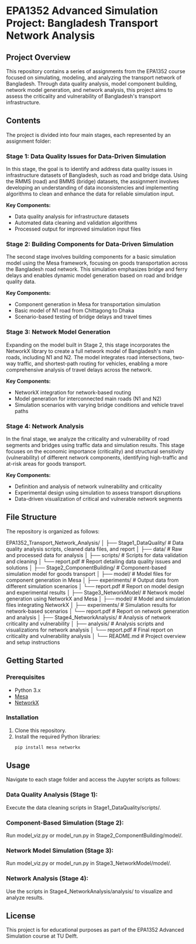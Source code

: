 # EPA1352 Advanced Simulation Project: Bangladesh Transport Network Analysis

## Project Overview

This repository contains a series of assignments from the EPA1352 course focused on simulating, modeling, and analyzing the transport network of Bangladesh. Through data quality analysis, model component building, network model generation, and network analysis, this project aims to assess the criticality and vulnerability of Bangladesh's transport infrastructure.

## Contents

The project is divided into four main stages, each represented by an assignment folder:

### Stage 1: Data Quality Issues for Data-Driven Simulation
In this stage, the goal is to identify and address data quality issues in infrastructure datasets of Bangladesh, such as road and bridge data. Using the RMMS (road) and BMMS (bridge) datasets, the assignment involves developing an understanding of data inconsistencies and implementing algorithms to clean and enhance the data for reliable simulation input.

**Key Components:**
- Data quality analysis for infrastructure datasets
- Automated data cleaning and validation algorithms
- Processed output for improved simulation input files

### Stage 2: Building Components for Data-Driven Simulation
The second stage involves building components for a basic simulation model using the Mesa framework, focusing on goods transportation across the Bangladesh road network. This simulation emphasizes bridge and ferry delays and enables dynamic model generation based on road and bridge quality data.

**Key Components:**
- Component generation in Mesa for transportation simulation
- Basic model of N1 road from Chittagong to Dhaka
- Scenario-based testing of bridge delays and travel times

### Stage 3: Network Model Generation
Expanding on the model built in Stage 2, this stage incorporates the NetworkX library to create a full network model of Bangladesh's main roads, including N1 and N2. The model integrates road intersections, two-way traffic, and shortest-path routing for vehicles, enabling a more comprehensive analysis of travel delays across the network.

**Key Components:**
- NetworkX integration for network-based routing
- Model generation for interconnected main roads (N1 and N2)
- Simulation scenarios with varying bridge conditions and vehicle travel paths

### Stage 4: Network Analysis
In the final stage, we analyze the criticality and vulnerability of road segments and bridges using traffic data and simulation results. This stage focuses on the economic importance (criticality) and structural sensitivity (vulnerability) of different network components, identifying high-traffic and at-risk areas for goods transport.

**Key Components:**
- Definition and analysis of network vulnerability and criticality
- Experimental design using simulation to assess transport disruptions
- Data-driven visualization of critical and vulnerable network segments

## File Structure

The repository is organized as follows:

EPA1352_Transport_Network_Analysis/
│
├── Stage1_DataQuality/             # Data quality analysis scripts, cleaned data files, and report
│   ├── data/                       # Raw and processed data for analysis
│   ├── scripts/                    # Scripts for data validation and cleaning
│   └── report.pdf                  # Report detailing data quality issues and solutions
│
├── Stage2_ComponentBuilding/       # Component-based simulation model for goods transport
│   ├── model/                      # Model files for component generation in Mesa
│   ├── experiments/                # Output data from different simulation scenarios
│   └── report.pdf                  # Report on model design and experimental results
│
├── Stage3_NetworkModel/            # Network model generation using NetworkX and Mesa
│   ├── model/                      # Model and simulation files integrating NetworkX
│   ├── experiments/                # Simulation results for network-based scenarios
│   └── report.pdf                  # Report on network generation and analysis
│
├── Stage4_NetworkAnalysis/         # Analysis of network criticality and vulnerability
│   ├── analysis/                   # Analysis scripts and visualizations for network analysis
│   └── report.pdf                  # Final report on criticality and vulnerability analysis
│
└── README.md                       # Project overview and setup instructions


## Getting Started

### Prerequisites
- Python 3.x
- [Mesa](https://mesa.readthedocs.io/)
- [NetworkX](https://networkx.org/)

### Installation
1. Clone this repository.
2. Install the required Python libraries:
   ```bash
   pip install mesa networkx

## Usage

Navigate to each stage folder and access the Jupyter scripts as follows:

### Data Quality Analysis (Stage 1): 
Execute the data cleaning scripts in Stage1_DataQuality/scripts/.

### Component-Based Simulation (Stage 2): 
Run model_viz.py or model_run.py in Stage2_ComponentBuilding/model/.

### Network Model Simulation (Stage 3): 
Run model_viz.py or model_run.py in Stage3_NetworkModel/model/.

### Network Analysis (Stage 4): 
Use the scripts in Stage4_NetworkAnalysis/analysis/ to visualize and analyze results.


## License
This project is for educational purposes as part of the EPA1352 Advanced Simulation course at TU Delft.